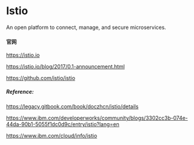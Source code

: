 # Istio
An open platform to connect, manage, and secure microservices.




#### 官网
https://istio.io  

https://istio.io/blog/2017/0.1-announcement.html

https://github.com/istio/istio 



##### Reference:

https://legacy.gitbook.com/book/doczhcn/istio/details   


https://www.ibm.com/developerworks/community/blogs/3302cc3b-074e-44da-90b1-5055f1dc0d9c/entry/istio?lang=en  


https://www.ibm.com/cloud/info/istio

